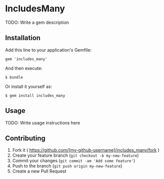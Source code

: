 # IncludesMany

TODO: Write a gem description

## Installation

Add this line to your application's Gemfile:

    gem 'includes_many'

And then execute:

    $ bundle

Or install it yourself as:

    $ gem install includes_many

## Usage

TODO: Write usage instructions here

## Contributing

1. Fork it ( https://github.com/[my-github-username]/includes_many/fork )
2. Create your feature branch (`git checkout -b my-new-feature`)
3. Commit your changes (`git commit -am 'Add some feature'`)
4. Push to the branch (`git push origin my-new-feature`)
5. Create a new Pull Request
